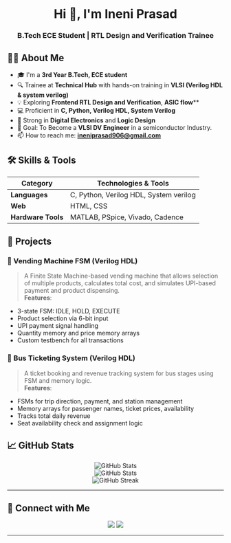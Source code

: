 <!-- GitHub Profile README for Ineni Prasad -->

<h1 align="center">Hi 👋, I'm Ineni Prasad</h1>
<h3 align="center">B.Tech ECE Student | RTL Design and Verification Trainee</h3>

## 🙋‍♂️ About Me

- 🎓 I'm a **3rd Year B.Tech, ECE student**
- 🔍 Trainee at **Technical Hub** with hands-on training in **VLSI (Verilog HDL & system verilog)** 
- 💡 Exploring **Frontend RTL Design and Verification**, **ASIC flow****
- 💻 Proficient in **C, Python, Verilog HDL, System Verilog**
- 🧠 Strong in **Digital Electronics** and **Logic Design**
- 🎯 Goal: To Become a **VLSI DV Engineer** in a semiconductor Industry.
- 📫 How to reach me: **[ineniprasad906@gmail.com](mailto:ineniprasad906@gmail.com)**  



## 🛠️ Skills & Tools

| Category        | Technologies & Tools                            |
|-----------------|-------------------------------------------------|
| **Languages**   |C, Python, Verilog HDL, System verilog           |
| **Web**         | HTML, CSS                                       |
| **Hardware Tools** | MATLAB, PSpice, Vivado, Cadence              |

## 💼 Projects

### 🔌 Vending Machine FSM (Verilog HDL)
> A Finite State Machine-based vending machine that allows selection of multiple products, calculates total cost, and simulates UPI-based payment and product dispensing.  
**Features**:
- 3-state FSM: IDLE, HOLD, EXECUTE  
- Product selection via 6-bit input  
- UPI payment signal handling  
- Quantity memory and price memory arrays  
- Custom testbench for all transactions  

### 🚌 Bus Ticketing System (Verilog HDL)
> A ticket booking and revenue tracking system for bus stages using FSM and memory logic.  
**Features**:
- FSMs for trip direction, payment, and station management  
- Memory arrays for passenger names, ticket prices, availability  
- Tracks total daily revenue  
- Seat availability check and assignment logic  


## 📈 GitHub Stats
<p align="center">
   <img src="https://github-profile-summary-cards.vercel.app/api/cards/stats?username=ineni8&theme=radical&custom_title=Verilog%20Problems%20Count:%2050" alt="GitHub Stats" />
  <br>
  <img src="https://github-readme-stats.vercel.app/api?username=ineni8&show_icons=true&theme=radical" alt="GitHub Stats" />
  <br>
  <img src="https://github-readme-streak-stats.herokuapp.com/?user=ineni8&theme=radical" alt="GitHub Streak"/>
</p>

---

## 🔗 Connect with Me

<p align="center">
  <a href="https://www.linkedin.com/in/ineni-prasad-6b355228b/"><img src="https://img.shields.io/badge/LinkedIn-blue?style=for-the-badge&logo=linkedin" /></a>
  <a href="mailto:ineniprasad906@gmail.com"><img src="https://img.shields.io/badge/Email-D14836?style=for-the-badge&logo=gmail&logoColor=white" /></a>
</p>

---


